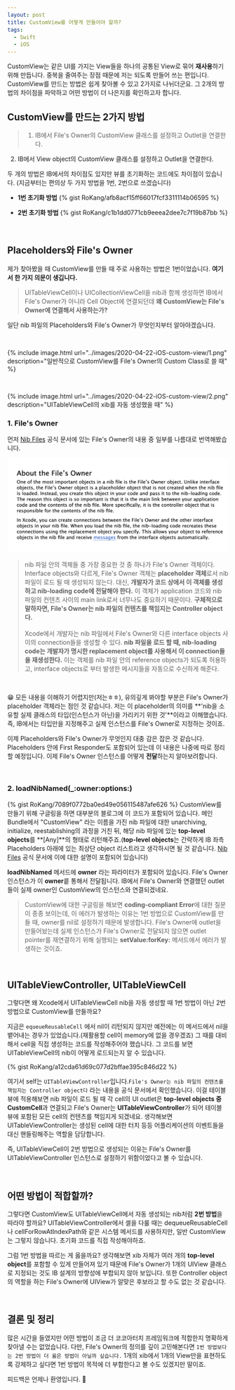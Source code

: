 ```yaml
---
layout: post
title: CustomView를 어떻게 만들어야 할까?
tags:
  - Swift
  - iOS
---
```

CustomView는 같은 UI를 가지는 View들을 하나의 공통된 View로 묶어 **재사용**하기 위해 만듭니다. 중복을 줄여주는 장점 때문에 저는 되도록 만들어 쓰는 편입니다. CustomView를 만드는 방법은 쉽게 찾아볼 수 있고 2가지로 나뉘더군요. 그 2개의 방법의 차이점을 파악하고 어떤 방법이 더 나은지를 확인하고자 합니다.

## CustomView를 만드는 2가지 방법
> 1. IB에서 File's Owner의 CustomView 클래스를 설정하고 Outlet을 연결한다.
2. IB에서 View object의 CustomView 클래스를 설정하고 Outlet을 연결한다.

두 개의 방법은 IB에서의 차이점도 있지만 뷰를 초기화하는 코드에도 차이점이 있습니다.
(지금부터는 편의상 두 가지 방법을 1번, 2번으로 쓰겠습니다)

- **1번 초기화 방법**
{% gist RoKang/afb8acf15ff66017fcf3311114b06595 %}

- **2번 초기화 방법**
{% gist RoKang/c1b1dd0771cb9eeea2dee7c7f19b87bb %}

<br>

## Placeholders와 File's Owner
제가 찾아봤을 때 CustomView를 만들 때 주로 사용하는 방법은 1번이었습니다. **여기서 한 가지 의문이 생깁니다.**
> UITableViewCell이나 UICollectionViewCell을 nib과 함께 생성하면 IB에서 File's Owner가 아니라 Cell Object에 연결되던데 **왜 CustomView는 File's Owner에 연결해서 사용하는가?**

일단 nib 파일의 Placeholders와 File's Owner가 무엇인지부터 알아야겠습니다.

<br>

{% include image.html url="../images/2020-04-22-iOS-custom-view/1.png" description="일반적으로 CustomView를 File's Owner의 Custom Class로 쓸 때" %}

<br>

{% include image.html url="../images/2020-04-22-iOS-custom-view/2.png" description="UITableViewCell의 xib를 자동 생성했을 때" %}
<br>

### 1. File's Owner
먼저 [Nib Files](https://developer.apple.com/library/archive/documentation/Cocoa/Conceptual/LoadingResources/CocoaNibs/CocoaNibs.html) 공식 문서에 있는 File's Owner의 내용 중 일부를 나름대로 번역해봤습니다.

![img2](../images/2020-04-22-iOS-custom-view/3.png)

> nib 파일 안의 객체들 중 가장 중요한 것 중 하나가 File's Owner 객체이다. Interface objects와 다르게, File's Owner 객체는 **placeholder 객체**로서 nib 파일이 로드 될 때 생성되지 않는다. 대신, **개발자가 코드 상에서 이 객체를 생성하고 nib-loading code에 전달해야 한다.** 이 객체가 application 코드와 nib 파일의 컨텐츠 사이의 main link로서 너무나도 중요하기 때문이다. **구체적으로 말하자면, File's Owner는 nib 파일의 컨텐츠를 책임지는 Controller object다.**
<br><br>
Xcode에서 개발자는 nib 파일에서 File's Owner와 다른 interface objects 사이의 connection들을 생성할 수 있다. **nib 파일을 로드 할 때, nib-loading code는 개발자가 명시한 replacement object를 사용해서 이 connection들을 재생성한다.** 이는 객체를 nib 파일 안의 reference objects가 되도록 허용하고, interface objects로 부터 발생한 메시지들을 자동으로 수신하게 해준다.

<br>

😁 모든 내용을 이해하기 어렵지만(저는ㅎㅎ), 유의깊게 봐야할 부분은 File's Owner가 placeholder 객체라는 점인 것 같습니다. 저는 이 placeholder의 의미를 **'nib을 소유할 실제 클래스의 타입(인스턴스가 아닌)을 가리키기 위한 것'**이라고 이해했습니다. 즉, IB에서는 타입만을 지정해주고 실제 인스턴스를 File's Owner로 지정하는 것이죠.

이제 Placeholders와 File's Owner가 무엇인지 대충 감은 잡은 것 같습니다. Placeholders 안에 First Responder도 포함되어 있는데 이 내용은 나중에 따로 정리할 예정입니다. 이제 File's Owner 인스턴스를 어떻게 **전달**하는지 알아보려합니다.

<br>

### 2. loadNibNamed(_:owner:options:)
{% gist RoKang/7089f0772ba0ed49e056115487afe626 %}
CustomView를 만들기 위해 구글링을 하면 대부분의 블로그에 이 코드가 포함되어 있습니다. 메인 Bundle에서 "CustomView" 라는 이름을 가진 nib 파일에 대한 unarchiving, initialize, reestablishing의 과정을 거친 뒤, 해당 nib 파일에 있는 **top-level objects**를 **[Any]**의 형태로 리턴해주죠.(**top-level objects**는 간략하게 IB 좌측 Placeholders 아래에 있는 최상단 object 리스트라고 생각하시면 될 것 같습니다. [Nib Files](https://developer.apple.com/library/archive/documentation/Cocoa/Conceptual/LoadingResources/CocoaNibs/CocoaNibs.html) 공식 문서에 이에 대한 설명이 포함되어 있습니다)

**loadNibNamed** 메서드에 **owner** 라는 파라미터가 포함되어 있습니다. File's Owner 인스턴스가 이 **owner**릍 통해서 전달됩니다. IB에서 File's Owner와 연결했던 outlet들이 실제 owner인 CustomView의 인스턴스와 연결되겠네요.

> CustomView에 대한 구글링을 해보면 **coding-compliant Error**에 대한 질문이 종종 보이는데, 이 에러가 발생하는 이유는 1번 방법으로 CustomView를 만들 때, owner를 nil로 설정하기 때문에 발생합니다. File's Owner에 outlet을 만들어놨는데 실제 인스턴스가 File's Owner로 전달되지 않으면 outlet pointer를 재연결하기 위해 실행되는 **setValue:forKey:** 메서드에서 에러가 발생하는 것이죠.

<br>

## UITableViewController, UITableViewCell

그렇다면 왜 Xcode에서 UITableViewCell nib을 자동 생성할 때 1번 방법이 아닌 2번 방법으로 CustomView를 만들까요?

지금은 `equeueReusableCell` 에서 nil이 리턴되지 않지만 예전에는 이 메서드에서 nil을 뱉어내는 경우가 있었습니다.(재활용할 cell이 memory에 없을 경우겠죠) 그 때를 대비해서 cell을 직접 생성하는 코드를 작성해주어야 했습니다. 그 코드를 보면 UITableViewCell의 nib이 어떻게 로드되는지 알 수 있습니다.

{% gist RoKang/a12cda61d69c077d2bffae395c846d22 %}

여기서 self는 `UITableViewController`입니다.`File's Owner는 nib 파일의 컨텐츠를 책임지는 Controller object다` 라는 내용을 공식 문서에서 확인했습니다. 이걸 테이블 뷰에 적용해보면 nib 파일이 로드 될 때 각 cell의 UI outlet은 **top-level objects 중 CustomCell**과 연결되고 File's Owner는 **UITableViewController**가 되어 테이블 뷰에 포함된 모든 cell의 컨텐츠를 책임지게 되겠네요. 생각해보면 UITableViewController는 생성된 cell에 대한 터치 등등 어플리케이션의 이벤트들을 대신 핸들링해주는 역할을 담당합니다.

즉, UITableViewCell이 2번 방법으로 생성되는 이유는 File's Owner를 UITableViewController 인스턴스로 설정하기 위함이었다고 볼 수 있습니다.

<br>

## 어떤 방법이 적합할까?
그렇다면 CustomView도 UITableViewCell에서 자동 생성되는 nib처럼 **2번 방법**을 따라야 할까요? UITableViewController에서 셀을 다룰 때는 dequeueReusableCell나 cellForRowAtIndexPath와 같은 시스템 메서드를 사용하지만, 일반 CustomView는 그렇지 않습니다. 초기화 코드를 직접 작성해야하죠.

그럼 1번 방법을 따르는 게 옳을까요? 생각해보면 xib 자체가 여러 개의 **top-level object**를 포함할 수 있게 만들어져 있기 때문에 File's Owner가 1개의 UIView 클래스로 지정되는 것도 IB 설계의 방향성에 부합되지 않아 보입니다. 또한 Controller object의 역할을 하는 File's Owner에 UIView가 알맞은 후보라고 할 수도 없는 것 같습니다.

<br>

## 결론 및 정리
많은 시간을 들였지만 어떤 방법이 조금 더 코코아터치 프레임워크에 적합한지 명확하게 찾아낼 수는 없었습니다. 
다만, File's Owner의 정의를 깊이 고민해본다면 `1번 방법보다는 2번 방법이 더 옳은 방법이 아닐까 싶습니다.`
1개의 xib에서 1개의 View만을 표현하도록 강제하고 싶다면 1번 방법이 목적에 더 부합한다고 볼 수도 있겠지만 말이죠.

피드백은 언제나 환영입니다. 🚀